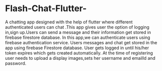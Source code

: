 # Flash-Chat-Flutter-
A chatting app designed with the help of flutter where different authenticated users can chat .This app gives user the option of logging in,sign up.Users can send  a message and their information get stored in firebase firestore database.
In this app,we can authenticate users using firebase authentication service.
Users messages and chat get stored in the app using firebase Firestore database.
User gets logged in until his/her token expires which gets created automatically.
At the time of registering user needs to upload a display images,sets her username and emailId and password.
